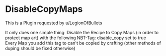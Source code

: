 # DisableCopyMaps
This is a Plugin requested by u/LegionOfBullets

It only does one simple thing: Disable the Recipe to Copy Maps (in order to protect map art) with the following NBT-Tag: disable_copy set to true
<br>
Every Map you add this tag to can't be copied by crafting (other methods of duping should be fixed otherwise)
